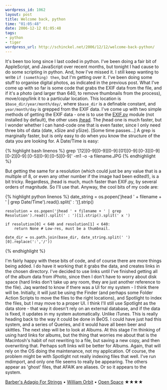 ```yaml
--- 
wordpress_id: 1062
layout: post
title: Welcome back, python
time: "01:05:48"
date: 2006-12-12 01:05:48
tags: 
- python
- tiger
wordpress_url: http://schinckel.net/2006/12/12/welcome-back-python/
---
```

It's been too long since I last coded in python. I've been doing a fair bit of AppleScript, and JavaScript over recent months, but tonight I had cause to do some scripting in python. And, how I've missed it. I still keep wanting to write `if (something) then`, but I'm getting over it. I've been doing some stuff to organise digital photos, as indicated in the previous post. What I've come up with so far is some code that grabs the EXIF data from the file, and if it's a photo (and larger than 640, to remove thumbnails from the process), move/copy/link it to a particular location. This location is `$base_dir/year/month/day/`, where `$base_dir` is a definable constant, and `year/month/day` is grepped from the EXIF data. I've come up with two simple methods of getting the EXIF data - one is to use the [EXIF.py][1] module (not installed by default), the other uses [jhead][2]. The jhead one is much faster, but I wonder whether I can hand-code one that is even faster, since I only need three bits of data (date, xSize and ySize). \[Some time passes...\] A grep is marginally faster, but is only easy to do when you know the structure of the data you are looking for. A Date/Time is easy: 
    
{% highlight bash linenos %}
    grep '[12][0-9][0-9][0-9]:[01][0-9]:[0-3][0-9] [0-2][0-9]:[0-5][0-9]:[0-5][0-9]' -m1 -o -a filename.JPG
{% endhighlight %}

But getting the same for a resolution (which could just be any value that is a multiple of 8, or even any other number if the image had been edited!), is a bit tricky. Regardless, jhead is much, much faster than EXIF.py, by several orders of magnitude. So I'll use that. Anyway, the cool bits of my code are: 
    
{% highlight python linenos %}
    date_string = os.popen('jhead ' + filename + ' | grep Date/Time').read().split(' : ')[1].strip()
    
    resolution = os.popen('jhead ' + filename + ' | grep Resolution').read().split(' : ')[1].strip().split(' x ')
    
    if resolution[0] < 640 and resolution[1] < 640: 
        return None # Low-res, must be a thumbnail.
    
    date_dir = os.path.join(base_dir, date_string.split(' ')[0].replace(':','/'))
    
{% endhighlight %}

I'm fairly happy with these bits of code, and of course there are more things being added. I do have it working that it grabs the data, and creates links in the chosen directory. I've decided to use links until I've finished getting all of the album data from iPhoto, since then I don't have to worry about disk space (hard links don't take up any room, they are just another reference to the file). Jaq wanted to know if there was a UI for my system - I think there will be. Initially, it will just be using the Finder (and perhaps some Folder Action Scripts to move the files to the right locations), and Spotlight to index the files, but I may move to a proper UI. I think I'll still use Spotlight as the data store - that way it doesn't rely on an external database, and if the data is fixed, it updates in my system automatically. Unlike iTunes. This is really heading back to the way it could be done in BeOS. I could have just had this system, and a series of Queries, and it would have all been beer and skittles. The next step will be to look at Albums. At this stage I'm thinking of using hard links for albums, but the thing that worries me about that is the Macintosh's habit of not rewriting to a file, but saving a new copy, and then overwriting that. Perhaps soft links will be better for Albums. Again, that will rely on the OS doing the maintenance, not my application. Of course, the problem might be with Spotlight not really indexing files that well. I've run mdimport, and only one file seems to really be appearing. The others appear as 'ghost' files, that AFAIK are aliases. Or so it appears to the system. 

[Barber's Adagio For Strings][3] • [William Orbit][4] • [Open Space][5] ★★★★

   [1]: http://home.cfl.rr.com/genecash/digital_camera/EXIF.py
   [2]: http://www.sentex.net/~mwandel/jhead/
   [3]: http://phobos.apple.com/WebObjects/MZSearch.woa/wa/advancedSearchResults?songTerm=Barber's+Adagio+For+Strings&artistTerm=William+Orbit
   [4]: http://phobos.apple.com/WebObjects/MZSearch.woa/wa/advancedSearchResults?artistTerm=William+Orbit
   [5]: http://phobos.apple.com/WebObjects/MZSearch.woa/wa/advancedSearchResults?albumTerm=Open+Space&artistTerm=

